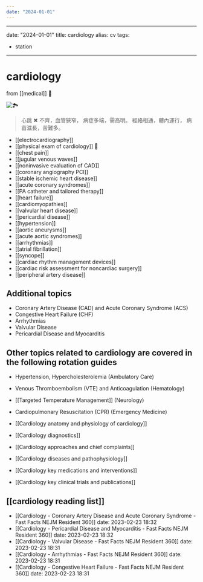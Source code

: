 ```yaml
---
date: "2024-01-01"
---
```


---
date: "2024-01-01"
title: cardiology
alias: cv
tags:
  - station
---


# cardiology

from [[medical]] 󰒖

![🏞️](https://i.imgur.com/gCvK5Sa.png)

> 心跳 ✖ 不齊，血管狹窄，
> 病症多端，需高明。
> 經絡相通，體內運行，
> 病苗滋長，苦難多。

- [[electrocardiography]]
- [[physical exam of cardiology]] 󰒗
- [[chest pain]]
- [[jugular venous waves]]
- [[noninvasive evaluation of CAD]]
- [[coronary angiography PCI]]
- [[stable ischemic heart disease]]
- [[acute coronary syndromes]]
- [[PA catheter and tailored therapy]]
- [[heart failure]]
- [[cardiomyopathies]]
- [[valvular heart disease]]
- [[pericardial disease]]
- [[hypertension]]
- [[aortic aneurysms]]
- [[acute aortic syndromes]]
- [[arrhythmias]]
- [[atrial fibrillation]]
- [[syncope]]
- [[cardiac rhythm management devices]]
- [[cardiac risk assessment for noncardiac surgery]]
- [[peripheral artery disease]]

## Additional topics

- Coronary Artery Disease (CAD) and Acute Coronary Syndrome (ACS)
- Congestive Heart Failure (CHF)
- Arrhythmias
- Valvular Disease
- Pericardial Disease and Myocarditis

## Other topics related to cardiology are covered in the following rotation guides

- Hypertension, Hypercholesterolemia (Ambulatory Care)
- Venous Thromboembolism (VTE) and Anticoagulation (Hematology)
- [[Targeted Temperature Management]] (Neurology)
- Cardiopulmonary Resuscitation (CPR) (Emergency Medicine)

- [[Cardiology anatomy and physiology of cardiology]]

- [[Cardiology diagnostics]]

- [[Cardiology approaches and chief complaints]]

- [[Cardiology diseases and pathophysiology]]

- [[Cardiology key medications and interventions]]

- [[Cardiology key clinical trials and publications]]

## [[cardiology reading list]]

- [[Cardiology - Coronary Artery Disease and Acute Coronary Syndrome - Fast Facts  NEJM Resident 360]] date: 2023-02-23 18:32
- [[Cardiology - Pericardial Disease and Myocarditis - Fast Facts  NEJM Resident 360]] date: 2023-02-23 18:32
- [[Cardiology - Valvular Disease - Fast Facts  NEJM Resident 360]] date: 2023-02-23 18:31
- [[Cardiology - Arrhythmias - Fast Facts  NEJM Resident 360]] date: 2023-02-23 18:31
- [[Cardiology - Congestive Heart Failure - Fast Facts  NEJM Resident 360]] date: 2023-02-23 18:31
